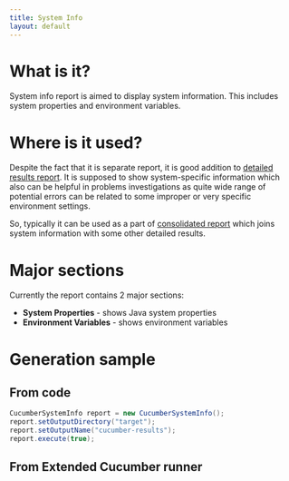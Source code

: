 ```yaml
---
title: System Info
layout: default
---
```


# What is it?

System info report is aimed to display system information. This includes system properties and environment variables.

# Where is it used?

Despite the fact that it is separate report, it is good addition to [detailed results report](/cucumber-reports/detailed-report). It is supposed to show system-specific information which also can be helpful in problems investigations as quite wide range of potential errors can be related to some improper or very specific environment settings.

So, typically it can be used as a part of [consolidated report](/cucumber-reports/consolidated-report) which joins system information with some other detailed results.

# Major sections

Currently the report contains 2 major sections:

  * **System Properties** - shows Java system properties
  * **Environment Variables** - shows environment variables

# Generation sample

## From code

```java
CucumberSystemInfo report = new CucumberSystemInfo();
report.setOutputDirectory("target");
report.setOutputName("cucumber-results");
report.execute(true);
```

## From Extended Cucumber runner

